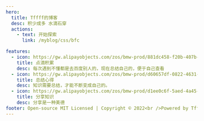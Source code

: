 ```yaml
---
hero:
  title: Tffff的博客
  desc: 积少成多 水滴石穿
  actions:
    - text: 开始探索
      link: /myblog/css/bfc

features:
  - icon: https://gw.alipayobjects.com/zos/bmw-prod/881dc458-f20b-407b-947a-95104b5ec82b/k79dm8ih_w144_h144.png
    title: 点滴积累
    desc: 每次遇到不懂都是去百度别人的，现在总结自己的，便于自己查看
  - icon: https://gw.alipayobjects.com/zos/bmw-prod/d60657df-0822-4631-9d7c-e7a869c2f21c/k79dmz3q_w126_h126.png
    title: 总结心得
    desc: 知识需要总结，才能不断变成自己的。
  - icon: https://gw.alipayobjects.com/zos/bmw-prod/d1ee0c6f-5aed-4a45-a507-339a4bfe076c/k7bjsocq_w144_h144.png
    title: 分享知识
    desc: 分享是一种美德
footer: Open-source MIT Licensed | Copyright © 2022<br />Powered by Tffff
---
```

